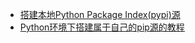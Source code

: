 



- [搭建本地Python Package Index(pypi)源](https://blog.csdn.net/tmpbook/article/details/51700151)
- [Python环境下搭建属于自己的pip源的教程](http://www.ailab.com.cn/article-1091-196302-1.html)
